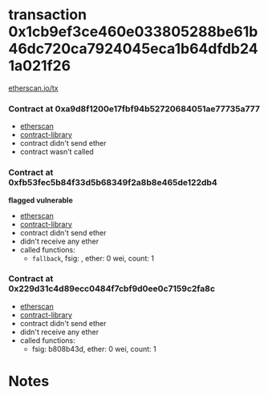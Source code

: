 # transaction 0x1cb9ef3ce460e033805288be61b46dc720ca7924045eca1b64dfdb241a021f26

[etherscan.io/tx](https://etherscan.io/tx/0x1cb9ef3ce460e033805288be61b46dc720ca7924045eca1b64dfdb241a021f26)


### Contract at 0xa9d8f1200e17fbf94b52720684051ae77735a777

* [etherscan](https://etherscan.io/address/0xa9d8f1200e17fbf94b52720684051ae77735a777)
* [contract-library](https://contract-library.com/contracts/Ethereum/a9d8f1200e17fbf94b52720684051ae77735a777)
* contract didn't send ether
* contract wasn't called


### Contract at 0xfb53fec5b84f33d5b68349f2a8b8e465de122db4

**flagged vulnerable**

* [etherscan](https://etherscan.io/address/0xfb53fec5b84f33d5b68349f2a8b8e465de122db4)
* [contract-library](https://contract-library.com/contracts/Ethereum/fb53fec5b84f33d5b68349f2a8b8e465de122db4)
* contract didn't send ether
* didn't receive any ether
* called functions:
    * `fallback`, fsig: , ether: 0 wei, count: 1


### Contract at 0x229d31c4d89ecc0484f7cbf9d0ee0c7159c2fa8c

* [etherscan](https://etherscan.io/address/0x229d31c4d89ecc0484f7cbf9d0ee0c7159c2fa8c)
* [contract-library](https://contract-library.com/contracts/Ethereum/229d31c4d89ecc0484f7cbf9d0ee0c7159c2fa8c)
* contract didn't send ether
* didn't receive any ether
* called functions:
    * fsig: b808b43d, ether: 0 wei, count: 1

# Notes


